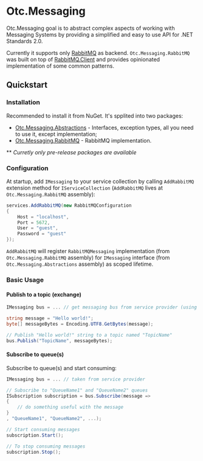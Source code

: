 # Otc.Messaging
Otc.Messaging goal is to abstract complex aspects of working with Messaging Systems by providing a simplified and easy to use API for .NET Standards 2.0. 

Currently it supports only [RabbitMQ](https://rabbitmq.com/) as backend. `Otc.Messaging.RabbitMQ` was built on top of [RabbitMQ.Client](https://github.com/rabbitmq/rabbitmq-dotnet-client) and provides opinionated implementation of some common patterns.

## Quickstart

### Installation

Recommended to install it from NuGet. It's spplited into two packages:

* [Otc.Messaging.Abstractions](https://www.nuget.org/packages/Otc.Messaging.Abstractions) - Interfaces, exception types, all you need to use it, except implementation;
* [Otc.Messaging.RabbitMQ](https://www.nuget.org/packages/Otc.Messaging.RabbitMQ) - RabbitMQ implementation.

** *Curretly only pre-release packages are available*

### Configuration

At startup, add `IMessaging` to your service collection by calling `AddRabbitMQ` extension method for `IServiceCollection` (`AddRabbitMQ` lives at `Otc.Messaging.RabbitMQ` assembly):

```cs
services.AddRabbitMQ(new RabbitMQConfiguration
{ 
    Host = "localhost",
    Port = 5672,
    User = "guest",
    Password = "guest"
});

```

`AddRabbitMQ` will register `RabbitMQMessaging` implementation (from `Otc.Messaging.RabbitMQ` assembly) for `IMessaging` interface (from `Otc.Messaging.Abstractions` assembly) as scoped lifetime.

### Basic Usage

#### Publish to a topic (exchange)

```cs
IMessaging bus = ... // get messaging bus from service provider (using dependency injection)

string message = "Hello world!";
byte[] messageBytes = Encoding.UTF8.GetBytes(message);

// Publish "Hello world!" string to a topic named "TopicName"
bus.Publish("TopicName", messageBytes);
```
#### Subscribe to queue(s)

Subscribe to queue(s) and start consuming:

```cs
IMessaging bus = ... // taken from service provider

// Subscribe to "QueueName1" and "QueueName2" queues
ISubscription subscription = bus.Subscribe(message =>
{
    // do something useful with the message
}
, "QueueName1", "QueueName2", ...);

// Start consuming messages
subscription.Start();

// To stop consuming messages
subscription.Stop();
```
